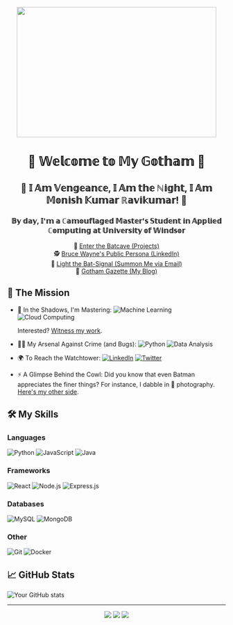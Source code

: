 <p align="center">
  <img width="460" height="300" src="https://media.tenor.com/PFp-mBjvzVkAAAAC/asghar-batman.gif">
</p>

<h1 align="center">🦇 𝕎𝕖𝕝𝕔𝕠𝕞𝕖 𝕥𝕠 𝕄𝕪 𝔾𝕠𝕥𝕙𝕒𝕞 🦇</h1>

<h2 align="center">🦇 𝕀 𝔸𝕞 𝕍𝕖𝕟𝕘𝕖𝕒𝕟𝕔𝕖, 𝕀 𝔸𝕞 𝕥𝕙𝕖 ℕ𝕚𝕘𝕙𝕥, 𝕀 𝔸𝕞 𝕄𝕠𝕟𝕚𝕤𝕙 𝕂𝕦𝕞𝕒𝕣 ℝ𝕒𝕧𝕚𝕜𝕦𝕞𝕒𝕣! 🦇</h2>

<h3 align="center">𝔹𝕪 𝕕𝕒𝕪, 𝕀'𝕞 𝕒 ℂ𝕒𝕞𝕠𝕦𝕗𝕝𝕒𝕘𝕖𝕕 𝕄𝕒𝕤𝕥𝕖𝕣'𝕤 𝕊𝕥𝕦𝕕𝕖𝕟𝕥 𝕚𝕟 𝔸𝕡𝕡𝕝𝕚𝕖𝕕 ℂ𝕠𝕞𝕡𝕦𝕥𝕚𝕟𝕘 𝕒𝕥 𝕌𝕟𝕚𝕧𝕖𝕣𝕤𝕚𝕥𝕪 𝕠𝕗 𝕎𝕚𝕟𝕕𝕤𝕠𝕣</h3>

<p align="center">
  🦇 <a href="https://github.com/yourusername?tab=repositories" target="_blank">Enter the Batcave (Projects)</a><br>
  🕵️ <a href="https://linkedin.com/in/yourusername" target="_blank">Bruce Wayne's Public Persona (LinkedIn)</a><br>
  🌃 <a href="mailto:youremail@example.com">Light the Bat-Signal (Summon Me via Email)</a><br>
  📰 <a href="https://yourblog.com">Gotham Gazette (My Blog)</a>
</p>



## 🦇 The Mission

- 🌃 In the Shadows, I'm Mastering: 
  ![Machine Learning](https://img.shields.io/badge/-Machine%20Learning-333333?style=flat&logo=TensorFlow)
  ![Cloud Computing](https://img.shields.io/badge/-Cloud%20Computing-333333?style=flat&logo=amazon-aws)
  
  Interested? [Witness my work](https://github.com/yourusername?tab=repositories).

- 🦹‍♂️ My Arsenal Against Crime (and Bugs): 
  ![Python](https://img.shields.io/badge/-Python-333333?style=flat&logo=python)
  ![Data Analysis](https://img.shields.io/badge/-Data%20Analysis-333333?style=flat&logo=tableau)

- 🌍 To Reach the Watchtower: 
  [![LinkedIn](https://img.shields.io/badge/-LinkedIn-0077B5?style=flat&logo=LinkedIn&logoColor=white)](https://linkedin.com/in/yourusername)
  [![Twitter](https://img.shields.io/badge/-Twitter-1DA1F2?style=flat&logo=Twitter&logoColor=white)](https://twitter.com/yourusername)
  
- ⚡ A Glimpse Behind the Cowl: Did you know that even Batman appreciates the finer things? For instance, I dabble in 📸 photography. [Here's my other side](https://instagram.com/yourusername).

## 🛠️ My Skills
### Languages
  ![Python](https://img.shields.io/badge/-Python-333333?style=flat&logo=python)
  ![JavaScript](https://img.shields.io/badge/-JavaScript-333333?style=flat&logo=javascript)
  ![Java](https://img.shields.io/badge/-Java-333333?style=flat&logo=Java&logoColor=007396)

### Frameworks
  ![React](https://img.shields.io/badge/-React-333333?style=flat&logo=react)
  ![Node.js](https://img.shields.io/badge/-Node.js-333333?style=flat&logo=node.js)
  ![Express.js](https://img.shields.io/badge/-Express.js-787878?style=flat)

### Databases
  ![MySQL](https://img.shields.io/badge/-MySQL-333333?style=flat&logo=mysql)
  ![MongoDB](https://img.shields.io/badge/-MongoDB-333333?style=flat&logo=mongodb)

### Other
  ![Git](https://img.shields.io/badge/-Git-333333?style=flat&logo=git)
  ![Docker](https://img.shields.io/badge/-Docker-333333?style=flat&logo=docker)

## 📈 GitHub Stats

![Your GitHub stats](https://github-readme-stats.vercel.app/api?username=yourusername&show_icons=true&theme=radical)

---

<p align="center">
  <a href="mailto:youremail@gmail.com"><img src="https://img.icons8.com/fluent/48/000000/gmail.png"/></a>
  <a href="https://linkedin.com/in/yourusername"><img src="https://img.icons8.com/fluent/48/000000/linkedin.png"/></a>
  <a href="https://twitter.com/yourusername"><img src="https://img.icons8.com/fluent/48/000000/twitter.png"/></a>
</p>

